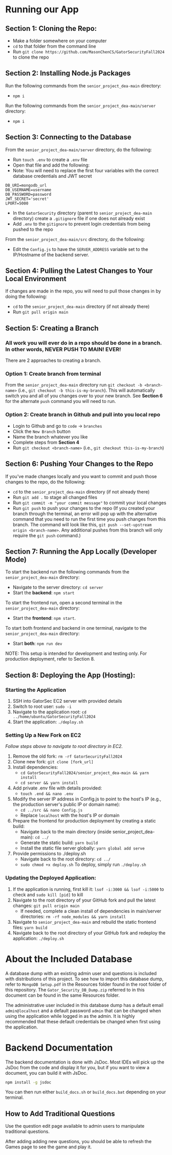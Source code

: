 # Running our App

## Section 1: Cloning the Repo:
* Make a folder somewhere on your computer
* `cd` to that folder from the command line
* Run `git clone https://github.com/MasonChenCS/GatorSecurityFall2024` to clone the repo

## Section 2: Installing Node.js Packages
Run the following commands from the `senior_project_dea-main` directory:
* `npm i`

Run the following commands from the `senior_project_dea-main/server` directory:
* `npm i`

## Section 3: Connecting to the Database
From the `senior_project_dea-main/server` directory, do the following:
* Run `touch .env` to create a `.env` file
* Open that file and add the following:
* Note: You will need to replace the first four variables with the correct database credentials and JWT secret
```
DB_URI=mongodb_url
DB_USERNAME=username
DB_PASSWORD=password
JWT_SECRET='secret'
LPORT=5000
```
* In the `GatorSecurity` directory (parent to `senior_project_dea-main` directory) create a `.gitignore` file if one does not already exist
* Add `.env` to the `gitignore` to prevent login credentials from being pushed to the repo

From the `senior_project_dea-main/src` directory, do the following:
* Edit the `Config.js` to have the `SERVER_ADDRESS` variable set to the IP/Hostname of the backend server.

## Section 4: Pulling the Latest Changes to Your Local Environment
If changes are made in the repo, you will need to pull those changes in by doing the following:
* `cd` to the `senior_project_dea-main` directory (if not already there)
* Run `git pull origin main`

## Section 5: Creating a Branch
### **All work you will ever do in a repo should be done in a branch. In other words, NEVER PUSH TO MAIN! EVER!**

There are 2 approaches to creating a branch.
### Option 1: Create branch from terminal
From the `senior_project_dea-main` directory run `git checkout -b <branch-name>` (i.e., `git checkout -b this-is-my-branch`). This will 
automatically switch you and all of you changes over to your new branch. See **Section 6** for the alternate `push` command you will need 
to run.

### Option 2: Create branch in Github and pull into you local repo
* Login to Github and go to `code` -> `branches`
* Click the `New Branch` button
* Name the branch whatever you like
* Complete steps from **Section 4**
* Run `git checkout <branch-name>` (i.e., `git checkout this-is-my-branch`)

## Section 6: Pushing Your Changes to the Repo
If you've made changes locally and you want to commit and push those changes to the repo, do the following:
* `cd` to the `senior_project_dea-main` directory (if not already there)
* Run `git add .` to stage all changed files
* Run `git commit -m "your commit message"` to commit your local changes
* Run `git push` to push your changes to the repo (If you created your branch through the terminal, an error will pop up with the alternative command that you need to run the first time you push changes from this branch. The command will look like this, `git push --set-upstream origin <branch-name>`. Any additional pushes from this branch will only require the `git push` command.) 

## Section 7: Running the App Locally (Developer Mode)
To start the backend run the following commands from the `senior_project_dea-main` directory:
* Navigate to the server directory: `cd server`
* Start the **backend**: `npm start`

To start the frontend run, open a second terminal in the `senior_project_dea-main` directory: 
* Start the **frontend**: `npm start`.
  
To start both frontend and backend in one terminal, navigate to the `senior_project_dea-main` directory: 
* Start **both**: `npm run dev`

NOTE: This setup is intended for development and testing only. For production deployment, refer to Section 8.

## Section 8: Deploying the App (Hosting):

### Starting the Application  
1. SSH into GatorSec EC2 server with provided details
2. Switch to root user: `sudo -i`
3. Navigate to the application root: `cd ../home/ubuntu/GatorSecurityFall2024`
4. Start the application: `./deploy.sh`

### Setting Up a New Fork on EC2 
_Follow steps above to navigate to root directory in EC2._
1. Remove the old fork: `rm -rf GatorSecurityFall2024`
2. Clone new fork: `git clone [fork_url]`
3. Install dependencies:
     - `cd GatorSecurityFall2024/senior_project_dea-main && yarn install` 
     - `cd server && yarn install`
5. Add private .env file with details provided:
     - `touch .end && nano .env`
6. Modify the server IP address in Config.js to point to the host's IP (e.g., the production server's public IP or domain name):
     - `cd ../src && nano Config.js`
     - Replace `localhost` with the host's IP or domain
7. Prepare the frontend for production deployment by creating a static build:
     - Navigate back to the main directory (inside senior_project_dea-main): `cd ../`
     - Generate the static build: `yarn build`
     - Install the static file server globally: `yarn global add serve`
8. Provide permissions to ./deploy.sh
     - Navigate back to the root directory: `cd ../`
     - `sudo chmod +x deploy.sh`
To deploy, simply run `./deploy.sh`


### Updating the Deployed Application:
1. If the application is running, first kill it: `lsof -i:3000 && lsof -i:5000` to check and `sudo kill [pid]` to kill
2. Navigate to the root directory of your GitHub fork and pull the latest changes: `git pull origin main`
   - If needed, complete a clean install of dependencies in main/server directories: `rm -rf node_modules && yarn install`
5. Navigate to `senior_project_dea-main` and rebuild the static frontend files: `yarn build`
6. Navigate back to the root directory of your GitHub fork and redeploy the application: `./deploy.sh`

# About the Included Database    
A database dump with an existing admin user and questions is included with distributions of this project. To see how to import this database dump, refer to `MongoDB Setup.pdf` in the Resources folder found in the root folder of this repository. The `Gator_Security_DB_Dump.zip` referred to in this document can be found in the same Resources folder.         

The administrative user included in this database dump has a default email `admin@localhost` and a default password `admin` that can be changed when using the application while logged in as the admin. It is highly recommended that these default credentials be changed when first using the application.         

# Backend Documentation
The backend documentation is done with JsDoc. Most IDEs will pick up the JsDoc from the code and display it for you, but if you want to view a document, you can build it with JsDoc.

```bash
npm install -g jsdoc
```

You can then run either `build_docs.sh` or `build_docs.bat` depending on your terminal.

## How to Add Traditional Questions
Use the question edit page available to admin users to manipulate traditional questions.

After adding adding new questions, you should be able to refresh the Games page to see the game and play it.
